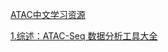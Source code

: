 [ATAC中文学习资源](https://mp.weixin.qq.com/mp/appmsgalbum?__biz=MzAxMDkxODM1Ng==&action=getalbum&album_id=3825619502127398912&subscene=189&scenenote=https%3A%2F%2Fmp.weixin.qq.com%2Fs%3F__biz%3DMzAxMDkxODM1Ng%3D%3D%26mid%3D2247538904%26idx%3D1%26sn%3Db8a8393137c5e599e5f7a1b33715d4e9%26chksm%3D9b4b1863ac3c91750db3d0d5f0732905197bffcf786454309094cebc96e797c07f6a04dd1fb0%26cur_album_id%3D3825619502127398912%26scene%3D189%26key%3Ddaf9bdc5abc4e8d0851611211b85885dbdc306f6d992b3cef8eef0c0bcbdab0f778f294c8cf6dc082f581bcc7372b6ba2704cfeba7cc937b4c98742ff897e7d4ef4aa9ebe4ec334af028e6b504b6ebaf6884621c2102adb09d725771c46bffe01085ee6b39742271db5cf8ed655d013022afe79bf821c1cab206482948f7071b%26ascene%3D0%26uin%3DNDIxMzk4MTk3%26devicetype%3DWindows%2B11%2Bx64%26version%3D63090c33%26lang%3Dzh_CN%26countrycode%3DCN%26exportkey%3Dn_ChQIAhIQj6Pe6cyNMp0D49NAt6LmZhLmAQIE97dBBAEAAAAAADdcNmS%252Ba1sAAAAOpnltbLcz9gKNyK89dVj0i0JJwIhsKgwUiurYkjY88FVyEcYdGphnQEO%252BTD7vXb3GyCJ08cCSqMxRu84V%252BKSftWd8WdCpmr2pJkv%252BhE2vorTlAHRfqzfloGOnFLfdITdFvP1MHIjPdUzj%252BVCQuDfaSkJ0KH4hjvpgjupLYHVsnw1uIufC9PqVNG2pMTYP4hofIoopMBQ9F9hhjKYkscLj9hBb2Ax8mwR1jr1PmdfM37AmfZb01SkUYHoKOpeyRqTToCjQBequnmoNVvx9fTxj%26acctmode%3D0%26pass_ticket%3D%252BzkNfT%252FzC8z%252F2ygWf1AwYZ%252FAlE81E1r%252BDRKfc8SQYA1gtHVgExFF1b108S4Q5jGj%26wx_header%3D1&nolastread=1&sessionid=1742267548#wechat_redirect)

[1.综述：ATAC-Seq 数据分析工具大全](https://mp.weixin.qq.com/s/DSm7z9Z2QYfZJ5A_Ch7Z6g)